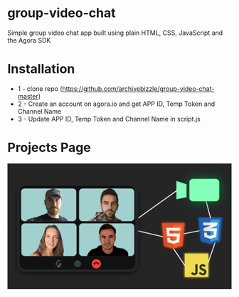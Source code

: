 # group-video-chat
Simple group video chat app built using plain HTML, CSS, JavaScript and the Agora SDK

# Installation
* 1 - clone repo (https://github.com/archivebizzle/group-video-chat-master)
* 2 - Create an account on agora.io and get APP ID, Temp Token and Channel Name
* 3 - Update APP ID, Temp Token and Channel Name in script.js


# Projects Page
<img src="./coverpic.jpg">  

